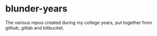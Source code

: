 # blunder-years

The various repos created during my college years, put together from github, gitlab and bitbucket.
